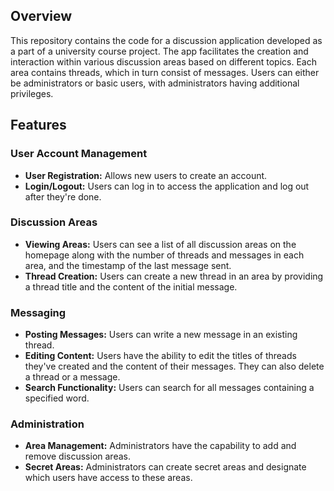## Overview
This repository contains the code for a discussion application developed as a part of a university course project. The app facilitates the creation and interaction within various discussion areas based on different topics. Each area contains threads, which in turn consist of messages. Users can either be administrators or basic users, with administrators having additional privileges.

## Features

### User Account Management
- **User Registration:** Allows new users to create an account.
- **Login/Logout:** Users can log in to access the application and log out after they're done.

### Discussion Areas
- **Viewing Areas:** Users can see a list of all discussion areas on the homepage along with the number of threads and messages in each area, and the timestamp of the last message sent.
- **Thread Creation:** Users can create a new thread in an area by providing a thread title and the content of the initial message.

### Messaging
- **Posting Messages:** Users can write a new message in an existing thread.
- **Editing Content:** Users have the ability to edit the titles of threads they've created and the content of their messages. They can also delete a thread or a message.
- **Search Functionality:** Users can search for all messages containing a specified word.

### Administration
- **Area Management:** Administrators have the capability to add and remove discussion areas.
- **Secret Areas:** Administrators can create secret areas and designate which users have access to these areas.

